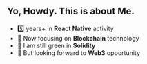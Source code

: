 ## Yo, Howdy. This is about Me.
- 5️⃣ years+ in **React Native** activity
- 🔬 Now focusing on **Blockchain** technology
- 🌱 I am still green in **Solidity**
- 🔭 But looking forward to **Web3** opportunity

<!--
**vendelocky/vendelocky** is a ✨ _special_ ✨ repository because its `README.md` (this file) appears on your GitHub profile.

Here are some ideas to get you started:

- 🔭 I’m currently working on ...
- 🌱 I’m currently learning ...
- 👯 I’m looking to collaborate on ...
- 🤔 I’m looking for help with ...
- 💬 Ask me about ...
- 📫 How to reach me: ...
- 😄 Pronouns: ...
- ⚡ Fun fact: ...
-->
